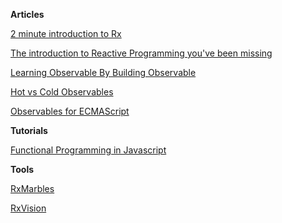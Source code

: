 **Articles**

[2 minute introduction to Rx](https://medium.com/@andrestaltz/2-minute-introduction-to-rx-24c8ca793877#.25aeauhm6)

[The introduction to Reactive Programming you've been missing](https://gist.github.com/staltz/868e7e9bc2a7b8c1f754)

[Learning Observable By Building Observable](https://medium.com/@benlesh/learning-observable-by-building-observable-d5da57405d87#.evqf9bkur)

[Hot vs Cold Observables](https://medium.com/@benlesh/hot-vs-cold-observables-f8094ed53339#.5sob36udo)

[Observables for ECMAScript](https://github.com/tc39/proposal-observable)


**Tutorials**

[Functional Programming in Javascript](http://reactivex.io/learnrx/)


**Tools**

[RxMarbles](http://rxmarbles.com/)

[RxVision](http://jaredforsyth.com/rxvision/)